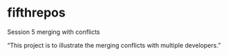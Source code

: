 # fifthrepos
Session 5 merging with conflicts

“This project is to illustrate the merging conflicts with multiple developers.”
